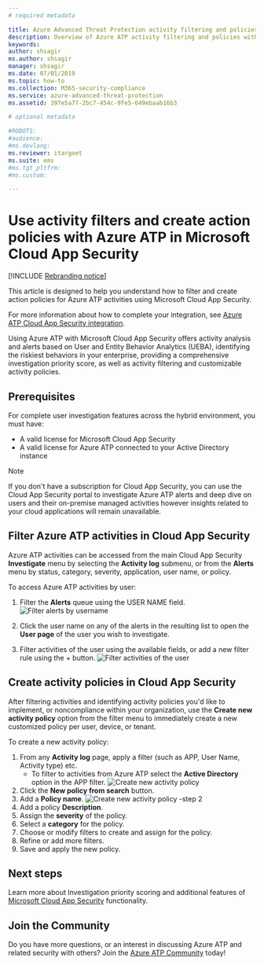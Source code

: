```yaml
---
# required metadata

title: Azure Advanced Threat Protection activity filtering and policies in Microsoft Cloud App Security
description: Overview of Azure ATP activity filtering and policies with Microsoft Cloud App Security.
keywords:
author: shsagir
ms.author: shsagir
manager: shsagir
ms.date: 07/01/2019
ms.topic: how-to
ms.collection: M365-security-compliance
ms.service: azure-advanced-threat-protection
ms.assetid: 397e5a77-2bc7-454c-9fe5-649ebaab16b3

# optional metadata

#ROBOTS:
#audience:
#ms.devlang:
ms.reviewer: itargoet
ms.suite: ems
#ms.tgt_pltfrm:
#ms.custom:

---
```


# Use activity filters and create action policies with Azure ATP in Microsoft Cloud App Security

[!INCLUDE [Rebranding notice](includes/rebranding.md)]

This article is designed to help you understand how to filter and create action policies for Azure ATP activities using Microsoft Cloud App Security.

For more information about how to complete your integration, see [Azure ATP Cloud App Security integration](/cloud-app-security/aatp-integration).

Using Azure ATP with Microsoft Cloud App Security offers activity analysis and alerts based on User and Entity Behavior Analytics (UEBA), identifying the riskiest behaviors in your enterprise, providing a comprehensive investigation priority score, as well as activity filtering and customizable activity policies.

## Prerequisites

For complete user investigation features across the hybrid environment, you must have:

- A valid license for Microsoft Cloud App Security
- A valid license for Azure ATP connected to your Active Directory instance

>[!NOTE]
>If you don't have a subscription for Cloud App Security, you can use the Cloud App Security portal to investigate Azure ATP alerts and deep dive on users and their on-premise managed activities however insights related to your cloud applications will remain unavailable.

## Filter Azure ATP activities in Cloud App Security

Azure ATP activities can be accessed from the main Cloud App Security **Investigate** menu by selecting the **Activity log** submenu, or from the **Alerts** menu by status, category, severity, application, user name, or policy.

To access Azure ATP activities by user:

1. Filter the **Alerts** queue using the USER NAME field.
    ![Filter alerts by username](media/atp-mcas-alerts-queue.png)
1. Click the user name on any of the alerts in the resulting list to open the **User page** of the user you wish to investigate.

1. Filter activities of the user using the available fields, or add a new filter rule using the + button.
    ![Filter activities of the user](media/atp-mcas-activity-filter.png)

## Create activity policies in Cloud App Security

After filtering activities and identifying activity policies you'd like to implement, or noncompliance within your organization, use the **Create new activity policy** option from the filter menu to immediately create a new customized policy per user, device, or tenant.

To create a new activity policy:

1. From any **Activity log** page, apply a filter (such as APP, User Name, Activity type) etc.
    - To filter to activities from Azure ATP select the **Active Directory** option in the APP filter.
    ![Create new activity policy](media/atp-mcas-create-new-policy.png)
1. Click the **New policy from search** button.
1. Add a **Policy name**.
    ![Create new activity policy -step 2](media/atp-mcas-create-policy.png)
1. Add a policy **Description**.
1. Assign the **severity** of the policy.
1. Select a **category** for the policy.
1. Choose or modify filters to create and assign for the policy.
1. Refine or add more filters.
1. Save and apply the new policy.

## Next steps

Learn more about Investigation priority scoring and additional features of [Microsoft Cloud App Security](/cloud-app-security/) functionality.

## Join the Community

Do you have more questions, or an interest in discussing Azure ATP and related security with others? Join the [Azure ATP Community](https://techcommunity.microsoft.com/t5/Azure-Advanced-Threat-Protection/bd-p/AzureAdvancedThreatProtection) today!